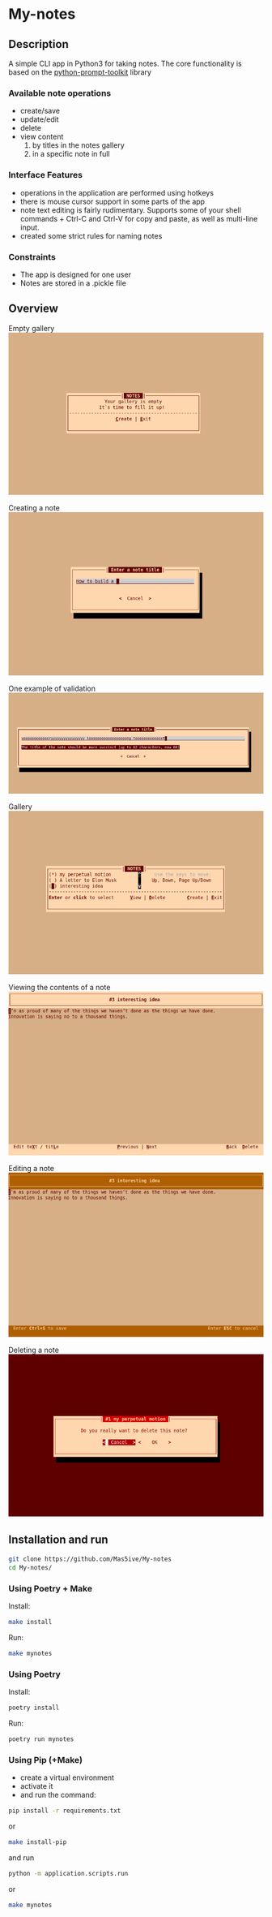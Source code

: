 # My-notes

## Description

A simple CLI app in Python3 for taking notes. The core functionality is based on the      [python-prompt-toolkit](https://github.com/prompt-toolkit/python-prompt-toolkit) library

### Available note operations

- create/save
- update/edit
- delete
- view content
    1. by titles in the notes gallery
    2. in a specific note in full

### Interface Features

- operations in the application are performed using hotkeys
- there is mouse cursor support in some parts of the app
- note text editing is fairly rudimentary. Supports some of your shell commands + Ctrl-C and Ctrl-V for copy and paste, as well as multi-line input.
- created some strict rules for naming notes

### Сonstraints

- The app is designed for one user
- Notes are stored in a .pickle file

## Overview

Empty gallery
![ ](https://raw.githubusercontent.com/Mas5ive/My-notes/dev/presentation/1_gallery_empty.png)

Creating a note
![ ](https://raw.githubusercontent.com/Mas5ive/My-notes/dev/presentation/6_create.png)

One example of validation
![ ](https://raw.githubusercontent.com/Mas5ive/My-notes/dev/presentation/7_create_with_validation.png)

Gallery
![ ](https://raw.githubusercontent.com/Mas5ive/My-notes/dev/presentation/2_gallery.png)

Viewing the contents of a note
![ ](https://raw.githubusercontent.com/Mas5ive/My-notes/dev/presentation/3_view.png)

Editing a note
![ ](https://raw.githubusercontent.com/Mas5ive/My-notes/dev/presentation/4_edit.png)

Deleting a note
![ ](https://raw.githubusercontent.com/Mas5ive/My-notes/dev/presentation/5_delete.png)

## Installation and run

```bash
git clone https://github.com/Mas5ive/My-notes
cd My-notes/
```

### Using Poetry + Make

Install:

```bash
make install
```

Run:

```bash
make mynotes
```

### Using Poetry

Install:

```bash
poetry install
```

Run:

```bash
poetry run mynotes
```

### Using Pip (+Make)

- сreate a virtual environment
- activate it
- and run the command:

```bash
pip install -r requirements.txt
```

or

```bash
make install-pip
```

and run

```bash
python -m application.scripts.run
```

or

```bash
make mynotes
```
